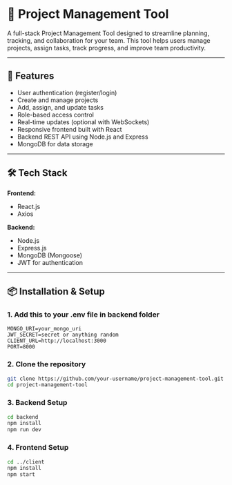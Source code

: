 # 📁 Project Management Tool

A full-stack Project Management Tool designed to streamline planning, tracking, and collaboration for your team. This tool helps users manage projects, assign tasks, track progress, and improve team productivity.

---

## 🚀 Features

- User authentication (register/login)
- Create and manage projects
- Add, assign, and update tasks
- Role-based access control
- Real-time updates (optional with WebSockets)
- Responsive frontend built with React
- Backend REST API using Node.js and Express
- MongoDB for data storage

---

## 🛠️ Tech Stack

**Frontend:**
- React.js
- Axios

**Backend:**
- Node.js
- Express.js
- MongoDB (Mongoose)
- JWT for authentication

---

## 📦 Installation & Setup

### 1. Add this to your .env file in backend folder

```env
MONGO_URI=your_mongo_uri
JWT_SECRET=secret or anything random
CLIENT_URL=http://localhost:3000
PORT=8000
```
### 2. Clone the repository

```bash
git clone https://github.com/your-username/project-management-tool.git
cd project-management-tool
```
### 3. Backend Setup 
```bash
cd backend
npm install
npm run dev
```

### 4. Frontend Setup
```bash
cd ../client
npm install
npm start
```


